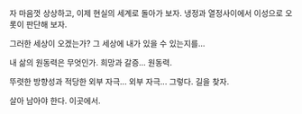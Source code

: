 


자 마음껏 상상하고, 이제 현실의 세계로 돌아가 보자.
냉정과 열정사이에서 이성으로 오롯이 판단해 보자.

그러한 세상이 오겠는가?
그 세상에 내가 있을 수 있는지를...

내 삶의 원동력은 무엇인가.
희망과 갈증... 원동력.

뚜렷한 방향성과 적당한 외부 자극... 외부 자극... 그렇다. 길을 찾자.

살아 남아야 한다. 이곳에서.



